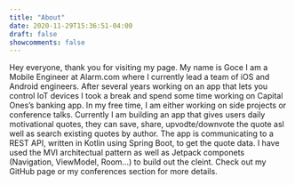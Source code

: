 ```yaml
---
title: "About"
date: 2020-11-29T15:36:51-04:00
draft: false
showcomments: false
---
```


Hey everyone, thank you for visiting my page. My name is Goce I am a Mobile Engineer at Alarm.com where I currently lead a team of iOS and Android engineers. After several years working on an app that lets you control IoT devices I took a break and spend some time working on Capital Ones’s banking app. In my free time, I am either working on side projects or conference talks. Currently I am building an app that gives users daily motivational quotes, they can save, share, upvodte/downvote the quote asl well as search existing quotes by author. The app is communicating to a REST API, written in Kotlin using Spring Boot, to get the quote data. I have used the MVI architectual pattern as well as Jetpack componets (Navigation, ViewModel, Room…) to build out the cleint. Check out my GitHub page or my conferences section for more details.
